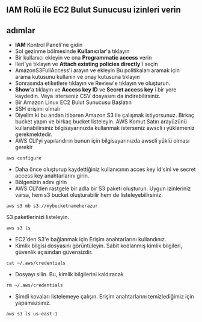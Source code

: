 IAM Rolü ile EC2 Bulut Sunucusu izinleri verin
--

adımlar
--

- **IAM** Kontrol Paneli'ne gidin
- Sol gezinme bölmesinde **Kullanıcılar**'a tıklayın
- Bir kullanıcı ekleyin ve ona **Programmatic access** verin
- İleri'ye tıklayın ve **Attach existing policies directly**'i seçin
- AmazonS3FullAccess'i arayın ve ekleyin Bu politikaları aramak için arama kutusunu kullanın ve onay kutusuna tıklayın
- Sonrasında etiketlere tıklayın ve Review'e tıklayın ve oluşturun.
- **Show**'a tıklayın ve **Access key ID** ve **Secret access key** i bir yere kaydedin. Veya isterseniz CSV dosyasını da indirebilirsiniz.
- Bir Amazon Linux EC2 Bulut Sunucusu Başlatın
- SSH erişimi olmalı
- Diyelim ki bu andan itibaren Amazon S3 ile çalışmak istiyorsunuz. Birkaç bucket yapın ve birkaç bucket listeleyin. AWS Komut Satırı arayüzünü kullanabilirsiniz bilgisayarınızda kullanmak isterseniz awscli ı yüklemeniz gerekmektedir.
- AWS CLI'yi yapılandırın bunun için bilgisayarınızda awscli yüklü olması gerekir
```console
aws configure
```
- Daha önce oluşturup kaydettiğiniz kullanıcının acces key id'sini ve secret access key anahtarlarını girin.
- Bölgenizin adını girin
- AWS CLI'den rastgele bir adla bir S3 paketi oluşturun. Uygun izinleriniz varsa, hem s3 bucket oluşturabilir hem de listeleyebilirsiniz.
```console
aws s3 mb s3://mybucketnameherazur
```
S3 paketlerinizi listeleyin.
```console
aws s3 ls
```
- EC2'den S3'e bağlanmak için Erişim anahtarlarını kullandınız.
- Kimlik bilgisi dosyasını görüntüleyin. Sabit kodlanmış kimlik bilgileri, güvenlik açısından güvensizdir.
```console
cat ~/.aws/credentials
```
- Dosyayı silin. Bu, kimlik bilgilerini kaldıracak
```console
rm ~/.aws/credentials
```
- Şimdi kovaları listelemeye çalışın. Erişim anahtarlarını temizlediğimiz için yapamazsınız.
```console
aws s3 ls us-east-1
```
